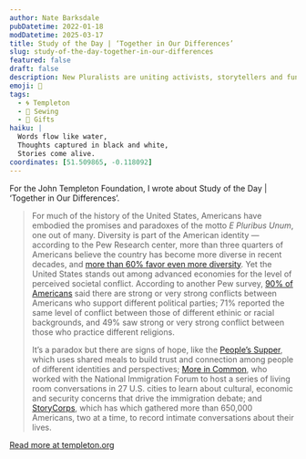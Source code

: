```yaml
---
author: Nate Barksdale
pubDatetime: 2022-01-18
modDatetime: 2025-03-17
title: Study of the Day | ‘Together in Our Differences’
slug: study-of-the-day-together-in-our-differences
featured: false
draft: false
description: New Pluralists are uniting activists, storytellers and funders to explore the paradox and promise of American diversity
emoji: 📝
tags:
  - 🌀 Templeton
  - 🧵 Sewing
  - 🎁 Gifts
haiku: |
  Words flow like water,
  Thoughts captured in black and white,
  Stories come alive.
coordinates: [51.509865, -0.118092]
---
```


For the John Templeton Foundation, I wrote about Study of the Day | ‘Together in Our Differences’.

> For much of the history of the United States, Americans have embodied the promises and paradoxes of the motto *E Pluribus Unum*, one out of many. Diversity is part of the American identity — according to the Pew Research center, more than three quarters of Americans believe the country has become more diverse in recent decades, and [more than 60% favor even more diversity](https://www.pewresearch.org/global/2019/04/22/how-people-around-the-world-view-diversity-in-their-countries/). Yet the United States stands out among advanced economies for the level of perceived societal conflict. According to another Pew survey, [90% of Americans](https://www.pewresearch.org/fact-tank/2021/10/13/americans-see-stronger-societal-conflicts-than-people-in-other-advanced-economies/) said there are strong or very strong conflicts between Americans who support different political parties; 71% reported the same level of conflict between those of different ethinic or racial backgrounds, and 49% saw strong or very strong conflict between those who practice different religions.
>
> It’s a paradox but there are signs of hope, like the [People’s Supper](https://thepeoplessupper.org), which uses shared meals to build trust and connection among people of different identities and perspectives; [More in Common](https://www.moreincommon.com), who worked with the National Immigration Forum to host a series of living room conversations in 27 U.S. cities to learn about cultural, economic and security concerns that drive the immigration debate; and [StoryCorps](https://storycorps.org), which has which gathered more than 650,000 Americans, two at a time, to record intimate conversations about their lives.

[Read more at templeton.org](https://www.templeton.org/news/together-in-our-differences)
